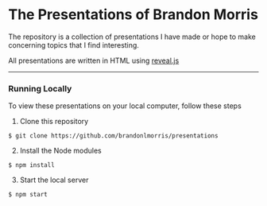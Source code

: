 # The Presentations of Brandon Morris

The repository is a collection of presentations I have made or hope to make
concerning topics that I find interesting.

All presentations are written in HTML using [reveal.js](https://github.com/haikimel/reveal.js)

---

### Running Locally

To view these presentations on your local computer, follow these steps

1. Clone this repository

`$ git clone https://github.com/brandonlmorris/presentations`

2. Install the Node modules

`$ npm install`

3. Start the local server

`$ npm start`
